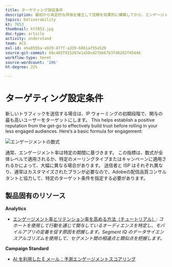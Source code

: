 ```yaml
---
title: ターゲティング設定条件
description: 最初から肯定的な評価を確立して信頼を効果的に構築してから、エンゲージメントが低いオーディエンスを巻き込む方法を説明します。
topics: Deliverability
kt: 7053
thumbnail: kt7053.jpg
doc-type: article
activity: understand
team: ACS
exl-id: e6a855ba-a929-477f-a339-6861a755a529
source-git-commit: 68c403f915287e1a50cd276b67b3f48202f45446
workflow-type: tm+mt
source-wordcount: '206'
ht-degree: 22%

---
```


# ターゲティング設定条件

新しいトラフィックを送信する場合は、IP ウォーミングの初期段階で、関与の最も高いユーザーをターゲットにします。 This helps establish a positive reputation from the get-go to effectively build trust before rolling in your less engaged audiences. Here’s a basic formula for engagement:

![エンゲージメントの数式](../assets/formula-for-enagement.png)

通常、エンゲージメント率は特定の期間に基づきます。 この指標は、数式が全体レベルで適用されるか、特定のメーリングタイプまたはキャンペーンに適用されるかによって、大幅に異なる場合があります。 送信者と ISP はそれぞれ異なり、通常はカスタマイズされたプランが必要なので、Adobeの配信品質コンサルタントと協力して、特定のターゲット条件を指定する必要があります。

## 製品固有のリソース

**Analytics**

* [エンゲージメント率とリテンション率を高める方法（チュートリアル）](https://experienceleague.adobe.com/docs/analytics-learn/tutorials/mobile-app-analytics/measuring-mobile-analytics/how-to-increase-engagement-and-retention-rates.html?lang=en#mobile-app-analytics): *コホートを使用して行動を通じて関与しているオーディエンスを特定し、モバイルアプリの定着を促す原因を把握します。Segment IQ のデータサイエンスアルゴリズムを使用して、セグメント間の相違点と類似点を把握します。*

**Campaign Standard**

* [AI を利用した E メール：予測エンゲージメントスコアリング](https://experienceleague.adobe.com/docs/campaign-standard/using/testing-and-sending/preparing-and-testing-messages/predictive.html#predictive-scoring)
